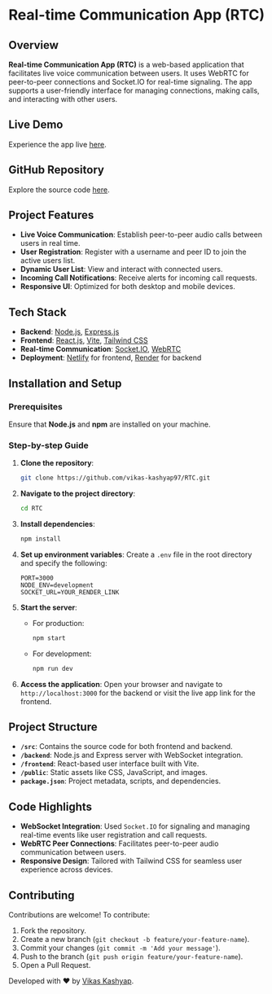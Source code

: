 # Real-time Communication App (RTC)

## Overview
**Real-time Communication App (RTC)** is a web-based application that facilitates live voice communication between users. It uses WebRTC for peer-to-peer connections and Socket.IO for real-time signaling. The app supports a user-friendly interface for managing connections, making calls, and interacting with other users.

## Live Demo
Experience the app live [here](https://rtc-voice.netlify.app/).

## GitHub Repository
Explore the source code [here](https://github.com/vikas-kashyap97/RTC.git).

## Project Features
- **Live Voice Communication**: Establish peer-to-peer audio calls between users in real time.
- **User Registration**: Register with a username and peer ID to join the active users list.
- **Dynamic User List**: View and interact with connected users.
- **Incoming Call Notifications**: Receive alerts for incoming call requests.
- **Responsive UI**: Optimized for both desktop and mobile devices.

## Tech Stack
- **Backend**: [Node.js](https://nodejs.org/), [Express.js](https://expressjs.com/)
- **Frontend**: [React.js](https://reactjs.org/), [Vite](https://vitejs.dev/), [Tailwind CSS](https://tailwindcss.com/)
- **Real-time Communication**: [Socket.IO](https://socket.io/), [WebRTC](https://webrtc.org/)
- **Deployment**: [Netlify](https://www.netlify.com/) for frontend, [Render](https://render.com/) for backend

## Installation and Setup

### Prerequisites
Ensure that **Node.js** and **npm** are installed on your machine.

### Step-by-step Guide
1. **Clone the repository**:
    ```bash
    git clone https://github.com/vikas-kashyap97/RTC.git
    ```

2. **Navigate to the project directory**:
    ```bash
    cd RTC
    ```

3. **Install dependencies**:
    ```bash
    npm install
    ```

4. **Set up environment variables**:
    Create a `.env` file in the root directory and specify the following:
    ```env
    PORT=3000
    NODE_ENV=development
    SOCKET_URL=YOUR_RENDER_LINK
    ```

5. **Start the server**:
   - For production:
     ```bash
     npm start
     ```
   - For development:
     ```bash
     npm run dev
     ```

6. **Access the application**:
   Open your browser and navigate to `http://localhost:3000` for the backend or visit the live app link for the frontend.

## Project Structure
- **`/src`**: Contains the source code for both frontend and backend.
- **`/backend`**: Node.js and Express server with WebSocket integration.
- **`/frontend`**: React-based user interface built with Vite.
- **`/public`**: Static assets like CSS, JavaScript, and images.
- **`package.json`**: Project metadata, scripts, and dependencies.

## Code Highlights
- **WebSocket Integration**: Used `Socket.IO` for signaling and managing real-time events like user registration and call requests.
- **WebRTC Peer Connections**: Facilitates peer-to-peer audio communication between users.
- **Responsive Design**: Tailored with Tailwind CSS for seamless user experience across devices.

## Contributing
Contributions are welcome! To contribute:
1. Fork the repository.
2. Create a new branch (`git checkout -b feature/your-feature-name`).
3. Commit your changes (`git commit -m 'Add your message'`).
4. Push to the branch (`git push origin feature/your-feature-name`).
5. Open a Pull Request.

Developed with ❤️ by [Vikas Kashyap](https://github.com/vikas-kashyap97).
